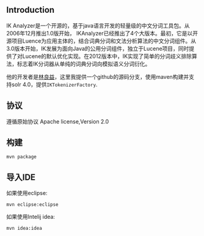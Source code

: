 ## Introduction

IK Analyzer是一个开源的，基于java语言开发的轻量级的中文分词工具包。从2006年12月推出1.0版开始， IKAnalyzer已经推出了4个大版本。最初，它是以开源项目Luence为应用主体的，结合词典分词和文法分析算法的中文分词组件。从3.0版本开始，IK发展为面向Java的公用分词组件，独立于Lucene项目，同时提供了对Lucene的默认优化实现。在2012版本中，IK实现了简单的分词歧义排除算法，标志着IK分词器从单纯的词典分词向模拟语义分词衍化。

他的开发者是[林良益](http://linliangyi2007.iteye.com/ )，这里我提供一个github的源码分支，使用maven构建并支持solr 4.0，提供`IKTokenizerFactory`.

## 协议

遵循原始协议 Apache license,Version 2.0

## 构建

    mvn package
	
## 导入IDE

如果使用eclipse:

	mvn eclipse:eclipse
	
如果使用Intelij idea:

    mvn idea:idea

